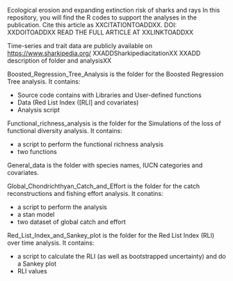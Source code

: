 Ecological erosion and expanding extinction risk of sharks and rays
In this repository, you will find the R codes to support the analyses in the publication.
Cite this article as XXCITATIONTOADDXX. DOI: XXDOITOADDXX READ THE FULL ARTICLE AT XXLINKTOADDXX

Time-series and trait data are publicly available on https://www.sharkipedia.org/ XXADDSharkipediacitationXX
XXADD description of folder and analysisXX



Boosted_Regression_Tree_Analysis is the folder for the Boosted Regression Tree analysis. It contains:
- Source code contains with Libraries and User-defined functions
- Data (Red List Index ([RLI] and covariates)
- Analysis script

Functional_richness_analysis is the folder for the Simulations of the loss of functional diversity analysis. It contains:
- a script to perform the functional richness analysis
- two functions

General_data is the folder with species names, IUCN categories and covariates.

Global_Chondrichthyan_Catch_and_Effort is the folder for the catch reconstructions and fishing effort analysis. It conatins:
- a script to perform the analysis
- a stan model
- two dataset of global catch and effort

Red_List_Index_and_Sankey_plot is the folder for the Red List Index (RLI) over time analysis. It contains:
- a script to calculate the RLI (as well as bootstrapped uncertainty) and do a Sankey plot
- RLI values
